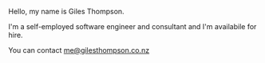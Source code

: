 Hello, my name is Giles Thompson.

I'm a self-employed software engineer and consultant and I'm availabile for hire.

You can contact [me@gilesthompson.co.nz](mailto:me@gilesthompson.co.nz)
